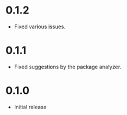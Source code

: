 # 0.1.2
  * Fixed various issues.

# 0.1.1
  * Fixed suggestions by the package analyzer.

# 0.1.0
  * Initial release